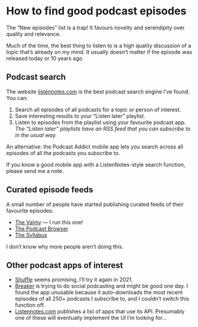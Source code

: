 # How to find good podcast episodes
The “New episodes” list is a trap! It favours novelty and serendipity over quality and relevance.

Much of the time, the best thing to listen to is a high quality discussion of a topic that’s already on my mind. It usually doesn’t matter if the episode was released today or 10 years ago. 

## Podcast search
The website [listennotes.com](http://listennotes.com/) is the best podcast search engine I’ve found. You can:

1. Search all episodes of all podcasts for a topic or person of interest.
2. Save interesting results to your “Listen later” playlist.
3. Listen to episodes from the playlist using your favourite podcast app.
_The “Listen later” playlists have an RSS feed that you can subscribe to in the usual way._

An alternative: the Podcast Addict mobile app lets you search across all episodes of all the podcasts you subscribe to.

If you know a good mobile app with a ListenNotes-style search function, please send me a note.

## Curated episode feeds
A small number of people have started publishing curated feeds of their favourite episodes:

* [The Valmy](https://thevalmy.com) — I run this one!
* [The Podcast Browser](https://www.thepodcastbrowser.com/)
* [The Syllabus](https://www.the-syllabus.com/)

I don’t know why more people aren’t doing this.

## Other podcast apps of interest
* [Shuffle](https://getshuffle.app/) seems promising, I’ll try it again in 2021.
* [Breaker](https://www.breaker.audio/) is trying to do social podcasting and might be good one day. I found the app unusable because it auto-downloads the most recent episodes of all 250+ podcasts I subscribe to, and I couldn’t switch this function off.
* [Listennotes.com](https://www.listennotes.com/api/apps/) publishes a list of apps that use its API. Presumably one of these will eventually implement the UI I’m looking for…



<!-- #web/useful -->

<!-- {BearID:how-to-find-good-podcast-episodes.md} -->
